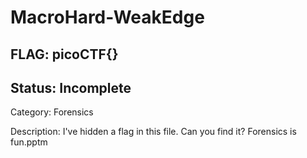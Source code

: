 # MacroHard-WeakEdge

## FLAG: picoCTF{}

## Status: Incomplete

Category: Forensics

Description: I've hidden a flag in this file. Can you find it? Forensics is fun.pptm
